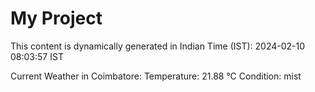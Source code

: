 # My Project

This content is dynamically generated in Indian Time (IST): 2024-02-10 08:03:57 IST


Current Weather in Coimbatore:
Temperature: 21.88 °C
Condition: mist
